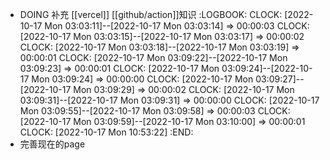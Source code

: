 - DOING 补充 [[vercel]] [[github/action]]知识
  :LOGBOOK:
  CLOCK: [2022-10-17 Mon 03:03:11]--[2022-10-17 Mon 03:03:14] =>  00:00:03
  CLOCK: [2022-10-17 Mon 03:03:15]--[2022-10-17 Mon 03:03:17] =>  00:00:02
  CLOCK: [2022-10-17 Mon 03:03:18]--[2022-10-17 Mon 03:03:19] =>  00:00:01
  CLOCK: [2022-10-17 Mon 03:09:22]--[2022-10-17 Mon 03:09:23] =>  00:00:01
  CLOCK: [2022-10-17 Mon 03:09:24]--[2022-10-17 Mon 03:09:24] =>  00:00:00
  CLOCK: [2022-10-17 Mon 03:09:27]--[2022-10-17 Mon 03:09:29] =>  00:00:02
  CLOCK: [2022-10-17 Mon 03:09:31]--[2022-10-17 Mon 03:09:31] =>  00:00:00
  CLOCK: [2022-10-17 Mon 03:09:55]--[2022-10-17 Mon 03:09:58] =>  00:00:03
  CLOCK: [2022-10-17 Mon 03:09:59]--[2022-10-17 Mon 03:10:00] =>  00:00:01
  CLOCK: [2022-10-17 Mon 10:53:22]
  :END:
- 完善现在的page